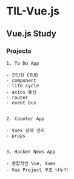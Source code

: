 # TIL-Vue.js

Vue.js Study
---------------------------------------------

### Projects

```
1. To Do App

- 간단한 CRUD
- component
- life cycle
- axios 통신
- router
- event bus


2. Counter App

- Vuex 상태 관리
- props


3. Hacker News App

- 종합적인 Vue, Vuex 
- Vue Project 구조 나누기
```
